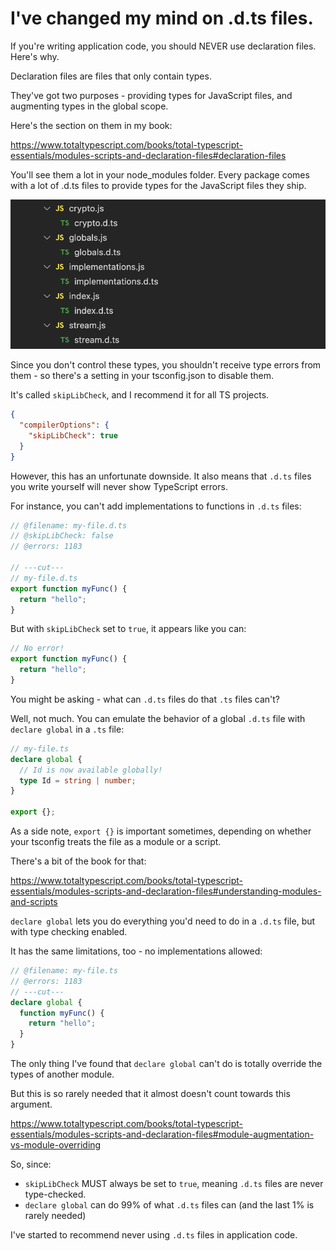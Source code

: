 # I've changed my mind on .d.ts files.

If you're writing application code, you should NEVER use declaration files. Here's why.

Declaration files are files that only contain types.

They've got two purposes - providing types for JavaScript files, and augmenting types in the global scope.

Here's the section on them in my book:

https://www.totaltypescript.com/books/total-typescript-essentials/modules-scripts-and-declaration-files#declaration-files

You'll see them a lot in your node_modules folder. Every package comes with a lot of .d.ts files to provide types for the JavaScript files they ship.

![alt text](image.png)

Since you don't control these types, you shouldn't receive type errors from them - so there's a setting in your tsconfig.json to disable them.

It's called `skipLibCheck`, and I recommend it for all TS projects.

```json
{
  "compilerOptions": {
    "skipLibCheck": true
  }
}
```

However, this has an unfortunate downside. It also means that `.d.ts` files you write yourself will never show TypeScript errors.

For instance, you can't add implementations to functions in `.d.ts` files:

```ts twoslash
// @filename: my-file.d.ts
// @skipLibCheck: false
// @errors: 1183

// ---cut---
// my-file.d.ts
export function myFunc() {
  return "hello";
}
```

But with `skipLibCheck` set to `true`, it appears like you can:

```ts twoslash
// No error!
export function myFunc() {
  return "hello";
}
```

You might be asking - what can `.d.ts` files do that `.ts` files can't?

Well, not much. You can emulate the behavior of a global `.d.ts` file with `declare global` in a `.ts` file:

```ts twoslash
// my-file.ts
declare global {
  // Id is now available globally!
  type Id = string | number;
}

export {};
```

As a side note, `export {}` is important sometimes, depending on whether your tsconfig treats the file as a module or a script.

There's a bit of the book for that:

https://www.totaltypescript.com/books/total-typescript-essentials/modules-scripts-and-declaration-files#understanding-modules-and-scripts

`declare global` lets you do everything you'd need to do in a `.d.ts` file, but with type checking enabled.

It has the same limitations, too - no implementations allowed:

```ts twoslash
// @filename: my-file.ts
// @errors: 1183
// ---cut---
declare global {
  function myFunc() {
    return "hello";
  }
}
```

The only thing I've found that `declare global` can't do is totally override the types of another module.

But this is so rarely needed that it almost doesn't count towards this argument.

https://www.totaltypescript.com/books/total-typescript-essentials/modules-scripts-and-declaration-files#module-augmentation-vs-module-overriding

So, since:

- `skipLibCheck` MUST always be set to `true`, meaning `.d.ts` files are never type-checked.
- `declare global` can do 99% of what `.d.ts` files can (and the last 1% is rarely needed)

I've started to recommend never using `.d.ts` files in application code.
